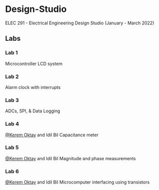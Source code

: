 # Design-Studio
ELEC 291 - Electrical Engineering Design Studio (January - March 2022)

## Labs

### Lab 1
Microcontroller LCD system

### Lab 2
Alarm clock with interrupts

### Lab 3
ADCs, SPI, & Data Logging

### Lab 4
[@Kerem Oktay](https://github.com/Kerem-Oktay) and Idil Bil
Capacitance meter

### Lab 5
[@Kerem Oktay](https://github.com/Kerem-Oktay) and Idil Bil
Magnitude and phase measurements

### Lab 6 
[@Kerem Oktay](https://github.com/Kerem-Oktay) and Idil Bil
Microcomputer interfacing using transistors
